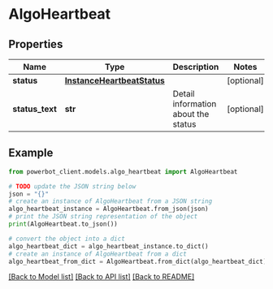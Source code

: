# AlgoHeartbeat


## Properties

Name | Type | Description | Notes
------------ | ------------- | ------------- | -------------
**status** | [**InstanceHeartbeatStatus**](InstanceHeartbeatStatus.md) |  | [optional] 
**status_text** | **str** | Detail information about the status | [optional] 

## Example

```python
from powerbot_client.models.algo_heartbeat import AlgoHeartbeat

# TODO update the JSON string below
json = "{}"
# create an instance of AlgoHeartbeat from a JSON string
algo_heartbeat_instance = AlgoHeartbeat.from_json(json)
# print the JSON string representation of the object
print(AlgoHeartbeat.to_json())

# convert the object into a dict
algo_heartbeat_dict = algo_heartbeat_instance.to_dict()
# create an instance of AlgoHeartbeat from a dict
algo_heartbeat_from_dict = AlgoHeartbeat.from_dict(algo_heartbeat_dict)
```
[[Back to Model list]](../README.md#documentation-for-models) [[Back to API list]](../README.md#documentation-for-api-endpoints) [[Back to README]](../README.md)


